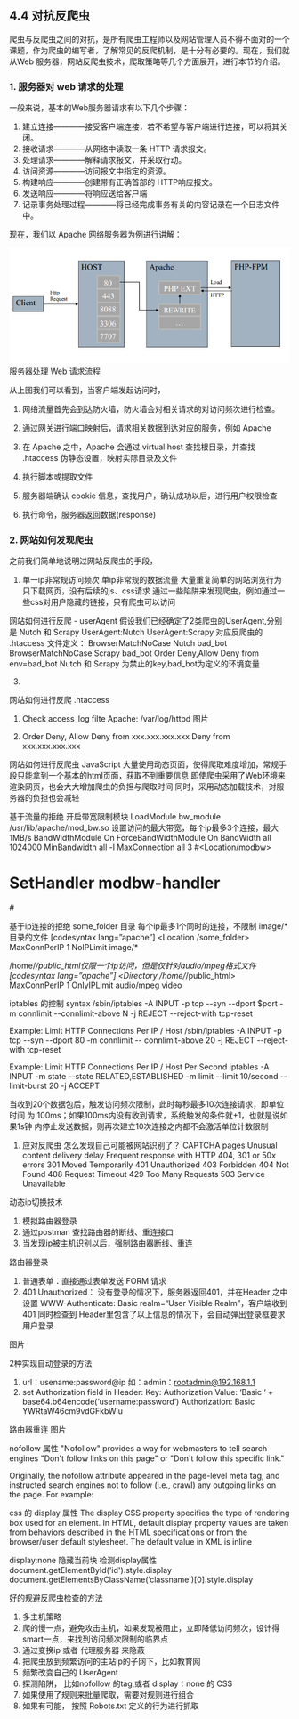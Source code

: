 ## 4.4 对抗反爬虫

爬虫与反爬虫之间的对抗，是所有爬虫工程师以及网站管理人员不得不面对的一个课题，作为爬虫的编写者，了解常见的反爬机制，是十分有必要的。现在，我们就从Web 服务器，网站反爬虫技术，爬取策略等几个方面展开，进行本节的介绍。

### 1. 服务器对 web 请求的处理
一般来说，基本的Web服务器请求有以下几个步骤：

1. 建立连接————接受客户端连接，若不希望与客户端进行连接，可以将其关闭。
2. 接收请求————从网络中读取一条 HTTP 请求报文。
3. 处理请求————解释请求报文，并采取行动。
4. 访问资源————访问报文中指定的资源。
5. 构建响应————创建带有正确首部的 HTTP响应报文。
6. 发送响应————将响应送给客户端
7. 记录事务处理过程————将已经完成事务有关的内容记录在一个日志文件中。

现在，我们以 Apache 网络服务器为例进行讲解：

![](/assets/服务器处理web请求.png)服务器处理 Web 请求流程

从上图我们可以看到，当客户端发起访问时，
 
1. 网络流量首先会到达防火墙，防火墙会对相关请求的对访问频次进行检查。

2. 通过网关进行端口映射后，请求相关数据到达对应的服务，例如 Apache

3. 在 Apache 之中，Apache 会通过 virtual host 查找根目录，并查找 .htaccess 伪静态设置，映射实际目录及文件

4. 执行脚本或提取文件

5. 服务器端确认 cookie 信息，查找用户，确认成功以后，进行用户权限检查

6. 执行命令，服务器返回数据(response)

### 2. 网站如何发现爬虫
之前我们简单地说明过网站反爬虫的手段，
1. 单一ip非常规访问频次
单ip非常规的数据流量
大量重复简单的网站浏览行为
只下载网页，没有后续的js、css请求
通过一些陷阱来发现爬虫，例如通过一些css对用户隐藏的链接，只有爬虫可以访问

网站如何进行反爬 - userAgent
假设我们已经确定了2类爬虫的UserAgent,分别是 Nutch 和 Scrapy
UserAgent:Nutch
UserAgent:Scrapy
对应反爬虫的 .htaccess 文件定义：
BrowserMatchNoCase Nutch bad_bot
BrowserMatchNoCase Scrapy bad_bot
Order Deny,Allow
Deny from env=bad_bot
Nutch 和 Scrapy 为禁止的key,bad_bot为定义的环境变量

3.
网站如何进行反爬 .htaccess
1. Check access_log filte     Apache: /var/log/httpd
图片

2. Order Deny, Allow
Deny from xxx.xxx.xxx.xxx
Deny from xxx.xxx.xxx.xxx

网站如何进行反爬虫 JavaScript
大量使用动态页面，使得爬取难度增加，常规手段只能拿到一个基本的html页面，获取不到重要信息
即使爬虫采用了Web环境来渲染网页，也会大大增加爬虫的负担与爬取时间
同时，采用动态加载技术，对服务器的负担也会减轻

基于流量的拒绝
开启带宽限制模块 LoadModule bw_module  /usr/lib/apache/mod_bw.so
设置访问的最大带宽，每个ip最多3个连接，最大1MB/s
BandWidthModule On
ForceBandWidthModule On
BandWidth all 1024000
MinBandwidth all -l
MaxConnection all 3
#<Location/modbw>
#  SetHandler modbw-handler
#</Location>

基于ip连接的拒绝
some_folder 目录 每个ip最多1个同时的连接，不限制 image/* 目录的文件
	[codesyntax lang=”apache”]
	<Location /some_folder>
	MaxConnPerIP 1
	NoIPLimit image/*
	</Location>

/home/*/public_html仅限一个ip访问，但是仅针对audio/mpeg格式文件
[codesyntax lang=”apache”]
<Directory /home/*/public_html>
MaxConnPerIP 1
OnlyIPLimit audio/mpeg video
</Directory>

iptables 的控制
syntax
/sbin/iptables -A INPUT -p tcp --syn --dport $port -m connlimit
--connlimit-above N -j REJECT --reject-with tcp-reset

Example: Limit HTTP Connections Per IP / Host
/sbin/iptables -A INPUT -p tcp --syn --dport 80 -m connlimit --
connlimit-above 20 -j REJECT --reject-with tcp-reset

Example: Limit HTTP Connections Per IP / Host Per Second
iptables -A INPUT -m state --state RELATED,ESTABLISHED -m
limit --limit 10/second --limit-burst 20 -j ACCEPT

当收到20个数据包后，触发访问频次限制，此时每秒最多10次连接请求，即单位时间
为 100ms；如果100ms内没有收到请求，系统触发的条件就+1，也就是说如果1s钟
内停止发送数据，则再次建立10次连接之内都不会激活单位计数限制


1. 应对反爬虫
怎么发现自己可能被网站识别了？
CAPTCHA pages
Unusual content delivery delay
Frequent response with HTTP 404, 301 or 50x errors
301 Moved Temporarily
401 Unauthorized
403 Forbidden
404 Not Found
408 Request Timeout
429 Too Many Requests
503 Service Unavailable

动态ip切换技术
1. 模拟路由器登录
2. 通过postman 查找路由器的断线、重连接口
3. 当发现ip被主机识别以后，强制路由器断线、重连

路由器登录
1. 普通表单：直接通过表单发送 FORM 请求
2. 401 Unauthorized：
 没有登录的情况下，服务器返回401，并在Header 之中设置 WWW-Authenticate: Basic realm=“User Visible Realm”，客户端收到 401 同时检查到
Header里包含了以上信息的情况下，会自动弹出登录框要求用户登录

图片

2种实现自动登录的方法
1. url：usename:password@ip
  如：admin：rootadmin@192.168.1.1
2. set Authorization field in Header:
Key: Authorization
Value: ‘Basic ‘ + base64.b64encode(‘username:password’)
Authorization: Basic YWRtaW46cm9vdGFkbWlu

路由器重连
图片

nofollow 属性
"Nofollow" provides a way for webmasters to tell search engines "Don't
follow links on this page" or "Don't follow this specific link."

Originally, the nofollow attribute appeared in the page-level meta tag,
and instructed search engines not to follow (i.e., crawl) any outgoing
links on the page. For example:

<meta name="robots" content="nofollow" />

css 的 display 属性
The display CSS property specifies the type of rendering box used for an
element. In HTML, default display property values are taken from behaviors
described in the HTML specifications or from the browser/user default
stylesheet. The default value in XML is inline

display:none 隐藏当前块
检测display属性
document.getElementById('id').style.display
document.getElementsByClassName(’classname')[0].style.display

好的规避反爬虫检查的方法
1. 多主机策略
2. 爬的慢一点，避免攻击主机，如果发现被阻止，立即降低访问频次，设计得smart一点，来找到访问频次限制的临界点
3. 通过变换ip 或者 代理服务器 来隐蔽
4. 把爬虫放到频繁访问的主站ip的子网下，比如教育网
5. 频繁改变自己的 UserAgent
6. 探测陷阱， 比如nofollow 的tag,或者 display：none 的 CSS
7. 如果使用了规则来批量爬取，需要对规则进行组合
8. 如果有可能， 按照 Robots.txt 定义的行为进行抓取